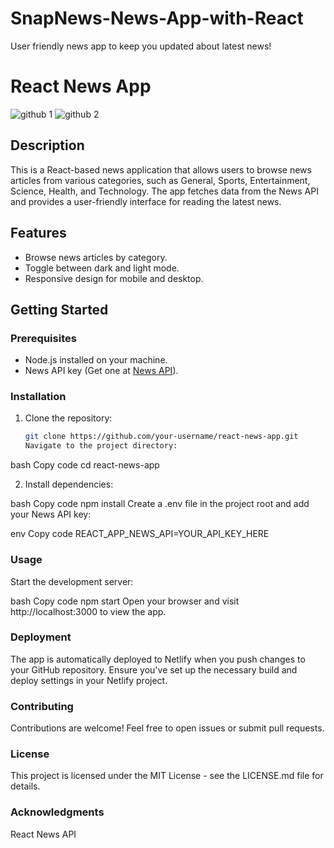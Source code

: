 # SnapNews-News-App-with-React
User friendly news app to keep you updated about latest news!
# React News App

![github 1](https://github.com/sharmilidas33/SnapNews-News-App-with-React/assets/128738858/522899c6-54b9-4c5e-8560-1d62f7be9be4)
![github 2](https://github.com/sharmilidas33/SnapNews-News-App-with-React/assets/128738858/b3c052df-5acb-4f60-b7c1-0e2c7c09a8f5)
## Description

This is a React-based news application that allows users to browse news articles from various categories, such as General, Sports, Entertainment, Science, Health, and Technology. The app fetches data from the News API and provides a user-friendly interface for reading the latest news.

## Features

- Browse news articles by category.
- Toggle between dark and light mode.
- Responsive design for mobile and desktop.

## Getting Started

### Prerequisites

- Node.js installed on your machine.
- News API key (Get one at [News API](https://newsapi.org/)).

### Installation

1. Clone the repository:

   ```bash
   git clone https://github.com/your-username/react-news-app.git
   Navigate to the project directory:

bash
Copy code
cd react-news-app

2. Install dependencies:

bash
Copy code
npm install
Create a .env file in the project root and add your News API key:

env
Copy code
REACT_APP_NEWS_API=YOUR_API_KEY_HERE

### Usage
Start the development server:

bash
Copy code
npm start
Open your browser and visit http://localhost:3000 to view the app.

### Deployment
The app is automatically deployed to Netlify when you push changes to your GitHub repository. Ensure you've set up the necessary build and deploy settings in your Netlify project.

### Contributing
Contributions are welcome! Feel free to open issues or submit pull requests.

### License
This project is licensed under the MIT License - see the LICENSE.md file for details.

### Acknowledgments
React
News API

